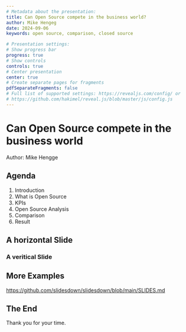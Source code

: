 ```yaml
---
# Metadata about the presentation:
title: Can Open Source compete in the business world?
author: Mike Hengeg
date: 2024-09-06
keywords: open source, comparison, closed source

# Presentation settings:
# Show progress bar
progress: true
# Show controls
controls: true
# Center presentation
center: true
# Create separate pages for fragments
pdfSeparateFragments: false
# Full list of supported settings: https://revealjs.com/config/ or
# https://github.com/hakimel/reveal.js/blob/master/js/config.js
---
```


# Can Open Source compete in the business world

Author: Mike Hengge

## Agenda

1. Introduction 
2. What is Open Source
3. KPIs
4. Open Source Analysis
5. Comparison
6. Result

## A horizontal Slide

### A veritical Slide

## More Examples

https://github.com/slidesdown/slidesdown/blob/main/SLIDES.md

## The End

Thank you for your time.
